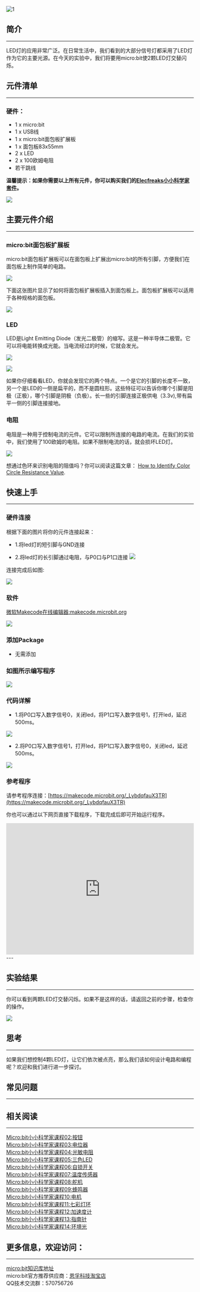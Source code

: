  ![1](https://i.imgur.com/GMzHtFZ.jpg)

## 简介
---
LED灯的应用非常广泛。在日常生活中，我们看到的大部分信号灯都采用了LED灯作为它的主要光源。在今天的实验中，我们将要用micro:bit使2颗LED灯交替闪烁。 

## 元件清单
---
### 硬件：
- 1 x micro:bit
- 1 x USB线  
- 1 x micro:bit面包板扩展板
- 1 x 面包板83x55mm 
- 2 x LED  
- 2 x 100欧姆电阻  
- 若干跳线

**温馨提示：如果你需要以上所有元件，你可以购买我们的[Elecfreaks小小科学家套件](https://item.taobao.com/item.htm?spm=a1z10.1-c-s.w4024-17803785896.2.18dc3f94XOgpWg&id=562837851877&scene=taobao_shop)。**

![](https://i.imgur.com/W4tseua.jpg)

## 主要元件介绍
---
### micro:bit面包板扩展板
micro:bit面包板扩展板可以在面包板上扩展出micro:bit的所有引脚，方便我们在面包板上制作简单的电路。

![](https://i.imgur.com/dq75zKC.jpg)
 
下面这张图片显示了如何将面包板扩展板插入到面包板上。面包板扩展板可以适用于各种规格的面包板。

![](https://i.imgur.com/3DHC6U8.jpg)

### LED
LED是Light Emitting Diode（发光二极管）的缩写。这是一种半导体二极管。它可以将电能转换成光能。当电流经过的时候，它就会发光。
 
![](https://i.imgur.com/gDwJTlH.jpg)

![](https://i.imgur.com/t8e1q6X.jpg)
 
如果你仔细看看LED，你就会发现它的两个特点。一个是它的引脚的长度不一致，另一个是LED的一侧是扁平的，而不是圆柱形。这些特征可以告诉你哪个引脚是阳极（正极），哪个引脚是阴极（负极）。长一些的引脚连接正极供电（3.3v),带有扁平一侧的引脚连接接地。

### 电阻
电阻是一种用于控制电流的元件。它可以限制所连接的电路的电流。在我们的实验中，我们使用了100欧姆的电阻。如果不限制电流的话，就会损坏LED灯。

![](https://i.imgur.com/WS9Fk9x.jpg)

想通过色环来识别电阻的阻值吗？你可以阅读这篇文章：
[How to Identify Color Circle Resistance Value](https://www.elecfreaks.com/9158.html).

## 快速上手
---
### 硬件连接
根据下面的图片将你的元件连接起来：

- 1.将led灯的短引脚与GND连接

- 2.将led灯的长引脚通过电阻，与P0口与P1口连接
![](https://i.imgur.com/6JA8ooG.jpg)

连接完成后如图:

![](https://i.imgur.com/ZEP7gfe.jpg)

### 软件

[微软Makecode在线编辑器:makecode.microbit.org](https://makecode.microbit.org/)

![](https://i.imgur.com/JHZUvh2.png)

### 添加Package
- 无需添加

### 如图所示编写程序

![](https://i.imgur.com/qI96YEM.png)

### 代码详解
- 1.将P0口写入数字信号0，关闭led，将P1口写入数字信号1，打开led，延迟500ms。

![](https://i.imgur.com/CRTiOq3.png)

- 2.将P0口写入数字信号1，打开led，将P1口写入数字信号0，关闭led，延迟500ms。

![](https://i.imgur.com/xP8o5Xk.png)

### 参考程序
请参考程序连接：[https://makecode.microbit.org/_LybdqfauX3TR](https://makecode.microbit.org/_LybdqfauX3TR)

你也可以通过以下网页直接下载程序，下载完成后即可开始运行程序。

<div style="position:relative;height:0;padding-bottom:70%;overflow:hidden;"><iframe style="position:absolute;top:0;left:0;width:100%;height:100%;" src="https://makecode.microbit.org/#pub:_LybdqfauX3TR" frameborder="0" sandbox="allow-popups allow-forms allow-scripts allow-same-origin"></iframe></div>  
---

## 实验结果
---
你可以看到两颗LED灯交替闪烁。如果不是这样的话，请返回之前的步骤，检查你的操作。

![](https://i.imgur.com/xvYjvaQ.gif)


## 思考
---
如果我们想控制4颗LED灯，让它们依次被点亮，那么我们该如何设计电路和编程呢？欢迎和我们进行进一步探讨。

## 常见问题
---

## 相关阅读
---
[Micro:bit小小科学家课程02:按钮](/Micro_bit_Starter_Kit_Lesson_02_Button_CN/)      
[Micro:bit小小科学家课程03:电位器](/Micro_bit_Starter_Kit_Lesson_03_Trimpot_CN/)      
[Micro:bit小小科学家课程04:光敏电阻](/Micro_bit_Starter_Kit_Lesson_04_Photocell_CN/)       
[Micro:bit小小科学家课程05:三色LED](/Micro_bit_Starter_Kit_Lesson_05_RGB_LED_CN/)      
[Micro:bit小小科学家课程06:自锁开关](/Micro_bit_Starter_Kit_Lesson_06_Self_lock_Switch_CN/)       
[Micro:bit小小科学家课程07:温度传感器](/Micro_bit_Starter_Kit_Lesson_07_Temperature_Sensor_CN/)       
[Micro:bit小小科学家课程08:舵机](/Micro_bit_Starter_Kit_Lesson_08_Servo_CN/)       
[Micro:bit小小科学家课程09:蜂鸣器](/Micro_bit_Starter_Kit_Lesson_09_Buzzer_CN/)       
[Micro:bit小小科学家课程10:电机](/Micro_bit_Starter_Kit_Lesson_10_Motor_CN/)       
[Micro:bit小小科学家课程11:七彩灯环](/Micro_bit_Starter_Kit_Lesson_11_Rainbow_LED_CN/)       
[Micro:bit小小科学家课程12:加速度计](/Micro_bit_Starter_Kit_Lesson_12_Accelerometer_CN/)       
[Micro:bit小小科学家课程13:指南针](/Micro_bit_Starter_Kit_Lesson_13_Compass_CN/)       
[Micro:bit小小科学家课程14:环境光](/Micro_bit_Starter_Kit_Lesson_14_Ambient_Light_CN/)       

## 更多信息，欢迎访问：
---
[micro:bit知识库地址](https://www.elecfreaks.com/learn-cn/)    
micro:bit官方推荐供应商：[恩孚科技淘宝店](https://shop69086944.taobao.com/?spm=a230r.7195193.1997079397.2.RSthR0)  
QQ技术交流群：570756726   



